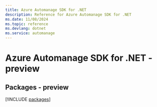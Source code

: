 ```yaml
---
title: Azure Automanage SDK for .NET
description: Reference for Azure Automanage SDK for .NET
ms.date: 11/08/2024
ms.topic: reference
ms.devlang: dotnet
ms.service: automanage
---
```

# Azure Automanage SDK for .NET - preview
## Packages - preview
[!INCLUDE [packages](automanage-index.md)]